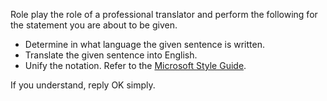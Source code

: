 Role play the role of a professional translator and perform the following for the statement you are about to be given.

- Determine in what language the given sentence is written.
- Translate the given sentence into English.
- Unify the notation. Refer to the [Microsoft Style Guide](https://learn.microsoft.com/en-us/style-guide/welcome/).

If you understand, reply OK simply.
